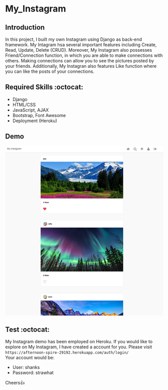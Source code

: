 # My_Instagram

## Introduction
In this project, I built my own Instagram using Django as back-end framework. My Intagram hsa several important features
including Create, Read, Update, Delete (CRUD). Moreover, My Instagram also possesses Friend/Connection function, in which you
are able to make connections with others. Making connections can allow you to see the pictures posted by your friends. Additionally,
My Instagran also features Like function where you can like the posts of your connections.

## Required Skills :octocat:
* Django
* HTML/CSS
* JavaScript, AJAX
* Bootstrap, Font Awesome
* Deployment (Heroku)

## Demo
![](demo.png)

## Test :octocat:
My Instagram demo has been employed on Heroku. If you would like to explore on My Instagram,
I have created a account for you. Please visit ```https://afternoon-spire-29192.herokuapp.com/auth/login/```<br>
Your account would be:<br>
* User: shanks <br>
* Password: strawhat<br>



Cheers:+1:
